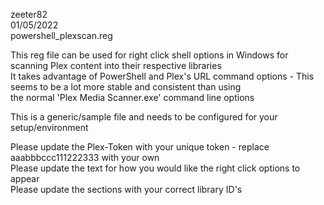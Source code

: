 zeeter82  
01/05/2022  
powershell_plexscan.reg  
  
  
This reg file can be used for right click shell options in Windows for scanning Plex content into their respective libraries  
It takes advantage of PowerShell and Plex's URL command options - This seems to be a lot more stable and consistent than using  
the normal 'Plex Media Scanner.exe' command line options  
  
  
This is a generic/sample file and needs to be configured for your setup/environment  
  
  
Please update the Plex-Token with your unique token - replace aaabbbccc111222333 with your own  
Please update the text for how you would like the right click options to appear  
Please update the sections with your correct library ID's  